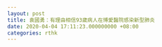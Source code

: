 ```yaml
---
layout: post
title: 袁國勇：有理由相信93歲病人在博愛醫院感染新型肺炎
date: 2020-04-04 17:11:23.000000000 +08:00
categories: rthk
---
```



